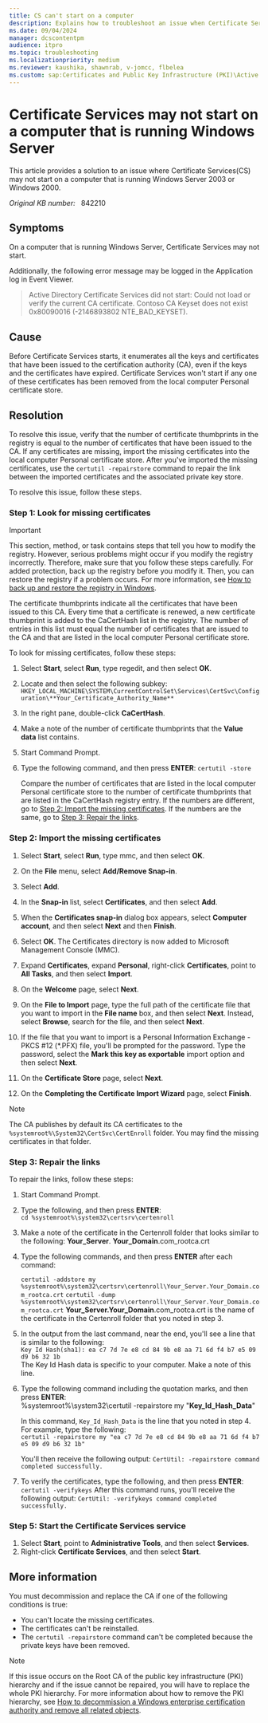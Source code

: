 ```yaml
---
title: CS can't start on a computer
description: Explains how to troubleshoot an issue when Certificate Services doesn't start on a computer that is running Windows Server.
ms.date: 09/04/2024
manager: dcscontentpm
audience: itpro
ms.topic: troubleshooting
ms.localizationpriority: medium
ms.reviewer: kaushika, shawnrab, v-jomcc, flbelea
ms.custom: sap:Certificates and Public Key Infrastructure (PKI)\Active Directory Certificate Services (ADCS), csstroubleshoot
---
```

# Certificate Services may not start on a computer that is running Windows Server

This article provides a solution to an issue where Certificate Services(CS) may not start on a computer that is running Windows Server 2003 or Windows 2000.

_Original KB number:_ &nbsp; 842210

## Symptoms

On a computer that is running Windows Server, Certificate Services may not start.

Additionally, the following error message may be logged in the Application log in Event Viewer.

> Active Directory Certificate Services did not start: Could not load or verify the current CA certificate.  Contoso CA Keyset does not exist 0x80090016 (-2146893802 NTE_BAD_KEYSET).

## Cause

Before Certificate Services starts, it enumerates all the keys and certificates that have been issued to the certification authority (CA), even if the keys and the certificates have expired. Certificate Services won't start if any one of these certificates has been removed from the local computer Personal certificate store.

## Resolution

To resolve this issue, verify that the number of certificate thumbprints in the registry is equal to the number of certificates that have been issued to the CA. If any certificates are missing, import the missing certificates into the local computer Personal certificate store. After you've imported the missing certificates, use the `certutil -repairstore` command to repair the link between the imported certificates and the associated private key store.

To resolve this issue, follow these steps.

### Step 1: Look for missing certificates

> [!IMPORTANT]
> This section, method, or task contains steps that tell you how to modify the registry. However, serious problems might occur if you modify the registry incorrectly. Therefore, make sure that you follow these steps carefully. For added protection, back up the registry before you modify it. Then, you can restore the registry if a problem occurs. For more information, see [How to back up and restore the registry in Windows](https://support.microsoft.com/help/322756).

The certificate thumbprints indicate all the certificates that have been issued to this CA. Every time that a certificate is renewed, a new certificate thumbprint is added to the CaCertHash list in the registry. The number of entries in this list must equal the number of certificates that are issued to the CA and that are listed in the local computer Personal certificate store.

To look for missing certificates, follow these steps:

1. Select **Start**, select **Run**, type regedit, and then select **OK**.
2. Locate and then select the following subkey:
    `HKEY_LOCAL_MACHINE\SYSTEM\CurrentControlSet\Services\CertSvc\Configuration\**Your_Certificate_Authority_Name**`  

3. In the right pane, double-click **CaCertHash**.
4. Make a note of the number of certificate thumbprints that the **Value data** list contains.
5. Start Command Prompt.
6. Type the following command, and then press **ENTER**:
    `certutil -store`

    Compare the number of certificates that are listed in the local computer Personal certificate store to the number of certificate thumbprints that are listed in the CaCertHash registry entry. If the numbers are different, go to [Step 2: Import the missing certificates](#step-2-import-the-missing-certificates). If the numbers are the same, go to [Step 3: Repair the links](#step-3-repair-the-links).

### Step 2: Import the missing certificates

1. Select **Start**, select **Run**, type mmc, and then select **OK**.
2. On the **File** menu, select **Add/Remove Snap-in**.
3. Select **Add**.
4. In the **Snap-in** list, select **Certificates**, and then select **Add**.
5. When the **Certificates snap-in** dialog box appears, select **Computer account**, and then select **Next** and then **Finish**.
6. Select **OK**.
   The Certificates directory is now added to Microsoft Management Console (MMC).

8. Expand **Certificates**, expand **Personal**, right-click **Certificates**, point to **All Tasks**, and then select **Import**.
9. On the **Welcome** page, select **Next**.
10. On the **File to Import** page, type the full path of the certificate file that you want to import in the **File name** box, and then select **Next**. Instead, select **Browse**, search for the file, and then select **Next**.
11. If the file that you want to import is a Personal Information Exchange - PKCS #12 (*.PFX) file, you'll be prompted for the password. Type the password, select the **Mark this key as exportable** import option and then select **Next**.
12. On the **Certificate Store** page, select **Next**.
13. On the **Completing the Certificate Import Wizard** page, select **Finish**.

> [!NOTE]
> The CA publishes by default its CA certificates to the `%systemroot%\System32\CertSvc\CertEnroll` folder. You may find the missing certificates in that folder.

### Step 3: Repair the links

To repair the links, follow these steps:

1. Start Command Prompt.
2. Type the following, and then press **ENTER**:  
    `cd %systemroot%\system32\certsrv\certenroll`

3. Make a note of the certificate in the Certenroll folder that looks similar to the following:
    **Your_Server**. **Your_Domain**.com_rootca.crt

4. Type the following commands, and then press **ENTER** after each command:

   `certutil -addstore my %systemroot%\system32\certsrv\certenroll\Your_Server.Your_Domain.com_rootca.crt`
   `certutil -dump %systemroot%\system32\certsrv\certenroll\Your_Server.Your_Domain.com_rootca.crt`
    **Your_Server.Your_Domain**.com_rootca.crt is the name of the certificate in the Certenroll folder that you noted in step 3.
5. In the output from the last command, near the end, you'll see a line that is similar to the following:  
    `Key Id Hash(sha1): ea c7 7d 7e e8 cd 84 9b e8 aa 71 6d f4 b7 e5 09 d9 b6 32 1b`  
    The Key Id Hash data is specific to your computer. Make a note of this line.
6. Type the following command including the quotation marks, and then press **ENTER**:  
    %systemroot%\system32\certutil -repairstore my "**Key_Id_Hash_Data**"

    In this command, `Key_Id_Hash_Data` is the line that you noted in step 4. For example, type the following:  
    `certutil -repairstore my "ea c7 7d 7e e8 cd 84 9b e8 aa 71 6d f4 b7 e5 09 d9 b6 32 1b"`

    You'll then receive the following output:
    `CertUtil: -repairstore command completed successfully.`

7. To verify the certificates, type the following, and then press **ENTER**:  
   `certutil -verifykeys`
   After this command runs, you'll receive the following output:
   `CertUtil: -verifykeys command completed successfully.`

### Step 5: Start the Certificate Services service

1. Select **Start**, point to **Administrative Tools**, and then select **Services**.
2. Right-click **Certificate Services**, and then select **Start**.

## More information

You must decommission and replace the CA if one of the following conditions is true:

- You can't locate the missing certificates.
- The certificates can't be reinstalled.
- The `certutil -repairstore` command can't be completed because the private keys have been removed.

> [!NOTE]
> If this issue occurs on the Root CA of the public key infrastructure (PKI) hierarchy and if the issue cannot be repaired, you will have to replace the whole PKI hierarchy. For more information about how to remove the PKI hierarchy, see [How to decommission a Windows enterprise certification authority and remove all related objects](../windows-security/decommission-enterprise-certification-authority-and-remove-objects.md).
